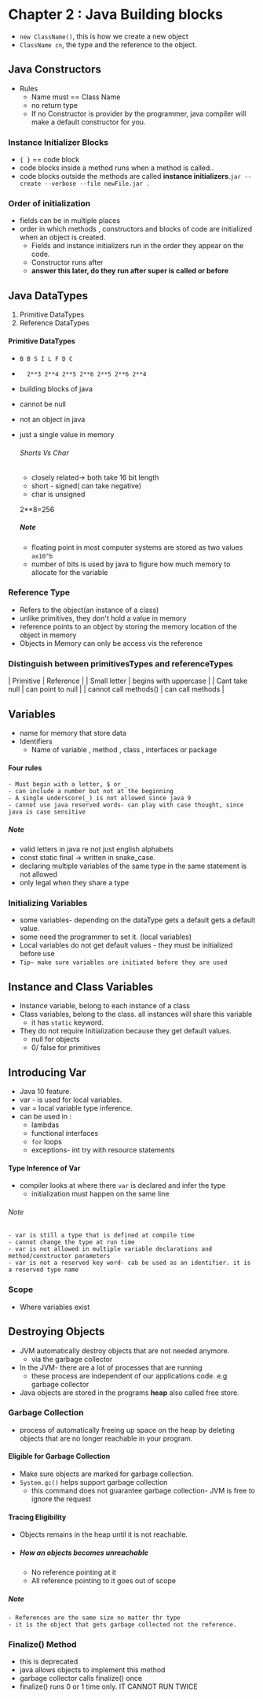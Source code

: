 # Chapter 2 : Java Building blocks

- ```new ClassName()```, this is how we create a new object
- ```ClassName cn```, the type and  the reference to the object.

## Java Constructors
- Rules
    - Name must == Class Name
    - no return type
    - If no Constructor is provider by the programmer, java compiler will make a default constructor for you.
    

### Instance Initializer Blocks
    
- ```{ }``` == code block
- code blocks inside a method runs when a method is called..
- code blocks outside the methods are called **instance initializers**.```jar --create --verbose --file newFile.jar .```
### Order of initialization

- fields can be in multiple places
- order in which methods , constructors and blocks of code are initialized when an object is created.
    - Fields and instance initializers run in the order they appear on the code.
    - Constructor runs after
    - **answer this later, do they run after super is called or before**


## Java DataTypes

1. Primitive DataTypes
2. Reference DataTypes

#### Primitive DataTypes
- ```B B S I L F D C```
- ```  2**3 2**4 2**5 2**6 2**5 2**6 2**4```
- building blocks of java
- cannot be null
- not an object in java
- just a single value in memory

    ###### Shorts Vs Char
    - closely related-> both take 16 bit length
    - short - signed( can take negative)
    - char is unsigned

    2**8=256
 
    ##### Note
    - floating point in most  computer systems are stored as two values ```ax10^b```
    - number of bits is used by java to figure how much memory to allocate for the variable

### Reference Type

- Refers to the object(an instance of a class)
- unlike primitives, they don't hold a value in memory
- reference points to an object by storing the memory location of the object in memory
- Objects in Memory can only be access vis the reference


### Distinguish  between  primitivesTypes and referenceTypes

| Primitive | Reference |
| Small letter | begins with uppercase |
| Cant take null | can point to null |
| cannot call methods() | can call methods |


## Variables
- name for memory that store data
- Identifiers
    - Name of variable , method , class , interfaces or package

#### Four rules
    - Must begin with a letter, $ or _
    - can include a number but not at the beginning
    - A single underscore(_) is not allowed since java 9 
    - cannot use java reserved words- can play with case thought, since java is case sensitive

##### Note
- valid letters in java re not just english alphabets
- const static final -> written in snake_case.
- declaring multiple variables of the same type in the same statement is not allowed
- only legal when they share a type


### Initializing Variables
- some variables- depending on the dataType gets a default gets a default value.
- some need the programmer to set it. (local variables)
- Local variables do not get default values - they must be initialized before use
- ```Tip~ make sure variables are initiated before they are used```


## Instance and Class Variables

- Instance variable, belong to each instance of a class
- Class variables, belong to the class. all instances will share this variable
    - it has ```static``` keyword.
- They do not require Initialization because they get default values.
    - null for objects
    - 0/ false for primitives


## Introducing Var

- Java 10 feature.
- var - is used for local variables.
- var = local variable type inference.
- can be used in :
    - lambdas
    - functional interfaces
    - ```for``` loops
    - exceptions- int try with resource statements

#### Type Inference of Var

- compiler looks at where there ```var``` is declared and infer the type
    - initialization must happen on the same line
###### Note
    - var is still a type that is defined at compile time
    - cannot change the type at run time
    - var is not allowed in multiple variable declarations and method/constructor parameters
    - var is not a reserved key word- cab be used as an identifier. it is a reserved type name


### Scope
- Where variables exist

## Destroying Objects
- JVM automatically destroy objects that are not needed anymore.
    - via the  garbage collector
- In the JVM- there are a lot of processes that are running
    - these process are independent of our applications code. e.g garbage collector
- Java objects are stored in the programs **heap** also called free store.

### Garbage Collection
- process of automatically freeing up space on the heap by deleting objects that are no longer reachable in your program.

#### Eligible for Garbage Collection
- Make sure objects are marked for garbage collection.
- ```System.gc()``` helps support garbage collection
    - this command does not guarantee garbage collection- JVM is free to ignore the request

#### Tracing Eligibility 

- Objects remains in the heap until it is not reachable.
- ##### How an objects becomes unreachable
    - No reference pointing at it
    - All reference pointing to it goes out of scope

##### Note
    - References are the same size no matter thr type
    - it is the object that gets garbage collected not the reference.

### Finalize() Method
- this is deprecated
- java allows objects to implement this method
- garbage collector calls finalize() once
- finalize() runs  0 or 1 time only. IT CANNOT RUN TWICE